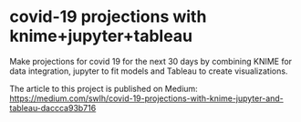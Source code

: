 # covid-19 projections with knime+jupyter+tableau

Make projections for covid 19 for the next 30 days by combining KNIME for data integration, jupyter to fit models and Tableau to create visualizations.

The article to this project is published on Medium:
https://medium.com/swlh/covid-19-projections-with-knime-jupyter-and-tableau-daccca93b716

